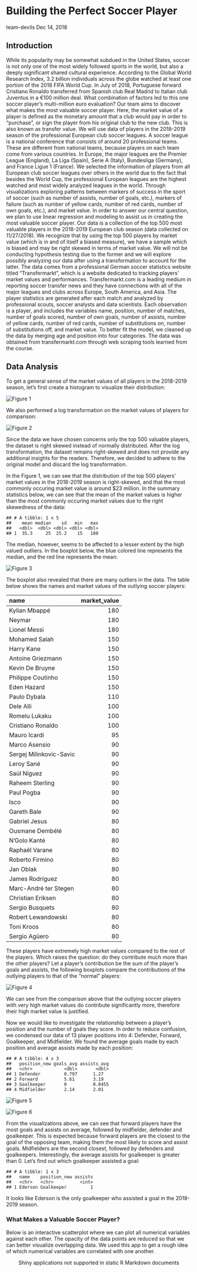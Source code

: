 Building the Perfect Soccer Player
================
team-devils
Dec 14, 2018

## Introduction

While its popularity may be somewhat subdued in the United States,
soccer is not only one of the most widely followed sports in the world,
but also a deeply significant shared cultural experience. According to
the Global World Research Index, 3.2 billion individuals across the
globe watched at least one portion of the 2018 FIFA World Cup. In July
of 2018, Portuguese forward Cristiano Ronaldo transferred from Spanish
club Real Madrid to Italian club Juventus in a €100 million deal. What
combination of factors led to this one soccer player’s multi-million
euro evaluation? Our team aims to discover what makes the most valuable
soccer player. Here, the market value of a player is defined as the
monetary amount that a club would pay in order to “purchase”, or sign
the player from his original club to the new club. This is also known as
transfer value. We will use data of players in the 2018-2019 season of
the professional European club soccer leagues. A soccer league is a
national conference that consists of around 20 professional teams. These
are different from national teams, because players on each team come
from various countries. In Europe, the major leagues are the Premier
League (England), La Liga (Spain), Serie A (Italy), Bundesliga
(Germany), and France Ligue 1 (France). We selected the information of
players from all European club soccer leagues over others in the world
due to the fact that besides the World Cup, the professional European
leagues are the highest watched and most widely analyzed leagues in the
world. Through visualizations exploring patterns between markers of
success in the sport of soccer (such as number of assists, number of
goals, etc.), markers of failure (such as number of yellow cards, number
of red cards, number of own goals, etc.), and market value. In order to
answer our central question, we plan to use linear regression and
modeling to assist us in creating the most valuable soccer player. Our
data is a collection of the top 500 most valuable players in the
2018-2019 European club season (data collected on 11/27/2018). We
recognize that by using the top 500 players by market value (which is in
and of itself a biased measure), we have a sample which is biased and
may be right skewed in terms of market value. We will not be conducting
hypothesis testing due to the former and we will explore possibly
analyzing our data after using a transformation to account for the
latter. The data comes from a professional German soccer statistics
website titled “Transfermarkt”, which is a website dedicated to tracking
players’ market values and performances. Transfermarkt.com is a leading
medium in reporting soccer transfer news and they have connections with
all of the major leagues and clubs across Europe, South America, and
Asia. The player statistics are generated after each match and analyzed
by professional scouts, soccer analysts and data scientists. Each
observation is a player, and includes the variables name, position,
number of matches, number of goals scored, number of own goals, number
of assists, number of yellow cards, number of red cards, number of
substitutions on, number of substitutions off, and market value. To
better fit the model, we cleaned up the data by merging age and position
into four categories. The data was obtained from transfermarkt.com
through web scraping tools learned from the course.

## Data Analysis

To get a general sense of the market values of all players in the
2018-2019 season, let’s first create a histogram to visualize their
distribution:

![Figure 1](project_files/figure-gfm/histogram-1.png)

We also performed a log transformation on the market values of players
for comparison:

![Figure 2](project_files/figure-gfm/log_histogram-1.png)

Since the data we have chosen concerns only the top 500 valuable
players, the dataset is right skewed instead of normally distributed.
After the log transformation, the dataset remains right-skewed and does
not provide any additional insights for the readers. Therefore, we
decided to adhere to the original model and discard the log
transformation.

In the Figure 1, we can see that the distribution of the top 500
players’ market values in the 2018-2019 season is right-skewed, and
that the most commonly occuring market value is around $23 million. In
the summary statistics below, we can see that the mean of the market
values is higher than the most commonly occuring market values due to
the right skewedness of the data:

    ## # A tibble: 1 x 5
    ##    mean median    sd   min   max
    ##   <dbl>  <dbl> <dbl> <dbl> <dbl>
    ## 1  35.3     25  25.2    15   180

The median, however, seems to be affected to a lesser extent by the high
valued outliers. In the boxplot below, the blue colored line represents
the median, and the red line represents the mean:

![Figure 3](project_files/figure-gfm/boxplot-1.png)

The boxplot also revealed that there are many outliers in the data. The
table below shows the names and market values of the outlying soccer
players:

| name                    | market\_value |
| :---------------------- | ------------: |
| Kylian Mbappé           |           180 |
| Neymar                  |           180 |
| Lionel Messi            |           180 |
| Mohamed Salah           |           150 |
| Harry Kane              |           150 |
| Antoine Griezmann       |           150 |
| Kevin De Bruyne         |           150 |
| Philippe Coutinho       |           150 |
| Eden Hazard             |           150 |
| Paulo Dybala            |           110 |
| Dele Alli               |           100 |
| Romelu Lukaku           |           100 |
| Cristiano Ronaldo       |           100 |
| Mauro Icardi            |            95 |
| Marco Asensio           |            90 |
| Sergej Milinkovic-Savic |            90 |
| Leroy Sané              |            90 |
| Saúl Níguez             |            90 |
| Raheem Sterling         |            90 |
| Paul Pogba              |            90 |
| Isco                    |            90 |
| Gareth Bale             |            90 |
| Gabriel Jesus           |            80 |
| Ousmane Dembélé         |            80 |
| N’Golo Kanté            |            80 |
| Raphaël Varane          |            80 |
| Roberto Firmino         |            80 |
| Jan Oblak               |            80 |
| James Rodríguez         |            80 |
| Marc-André ter Stegen   |            80 |
| Christian Eriksen       |            80 |
| Sergio Busquets         |            80 |
| Robert Lewandowski      |            80 |
| Toni Kroos              |            80 |
| Sergio Agüero           |            80 |

These players have extremely high market values compared to the rest of
the players. Which raises the question: do they contribute much more
than the other players? Let a player’s contribution be the sum of the
player’s goals and assists, the following boxplots compare the
contributions of the outlying players to that of the “normal” players:

![Figure 4](project_files/figure-gfm/outliers-plot-1.png)

We can see from the comparison above that the outlying soccer players
with very high market values do contribute significantly more, therefore
their high market value is justified.

Now we would like to investigate the relationship between a player’s
position and the number of goals they score. In order to reduce
confusion, we condensed our data of 13 player positions into 4:
Defender, Forward, Goalkeeper, and Midfielder. We found the average
goals made by each position and average assists made by each position:

    ## # A tibble: 4 x 3
    ##   position_new goals_avg assists_avg
    ##   <chr>            <dbl>       <dbl>
    ## 1 Defender         0.797      1.27  
    ## 2 Forward          5.61       3.19  
    ## 3 Goalkeeper       0          0.0455
    ## 4 Midfielder       2.14       2.01

![Figure 5](project_files/figure-gfm/position-goals-1.png)

![Figure 6](project_files/figure-gfm/position-assists-1.png)

From the visualizations above, we can see that forward players have the
most goals and assists on average, followed by midfielder, defender and
goalkeeper. This is expected because forward players are the closest to
the goal of the opposing team, making them the most likely to score and
assist goals. Midfielders are the second closest, followed by defenders
and goalkeepers. Interestingly, the average assists for goalkeeper is
greater than 0. Let’s find out which goalkeeper assisted a goal:

    ## # A tibble: 1 x 3
    ##   name    position_new assists
    ##   <chr>   <chr>          <int>
    ## 1 Ederson Goalkeeper         1

It looks like Ederson is the only goalkeeper who assisted a goal in the
2018-2019 season.

### What Makes a Valuable Soccer Player?

Below is an interactive scatterplot where we can plot all numerical
variables against each other. The opacity of the data points are reduced
so that we can better visualize overlapping data. We used this app to
get a rough idea of which numerical variables are correlated with one
another.

<!--html_preserve-->

<div class="muted well" style="width: 100% ; height: 500px ; text-align: center; box-sizing: border-box; -moz-box-sizing: border-box; -webkit-box-sizing: border-box;">

Shiny applications not supported in static R Markdown documents

</div>

<!--/html_preserve-->

To answer the question “What makes the a valuable soccer player?”, we
made a multiple linear regression based on all the variables we have in
the players dataset. In soccer, a player’s position is highly correlated
with the number of goals and assists (e.g. forward positions score the
most goals and make the most assists in general, while goalkeepers can
seldom score a goal or make an assist). This is also evident from
figures 5 and 6. From the Shiny app, we also saw that goals and assists
are strongly correlated with a player’s market value. Therefore, we
decided to introduce two interactions between position/goals and
position/assists into our multiple linear model.

    ## # A tibble: 21 x 5
    ##    term                           estimate std.error statistic p.value
    ##    <chr>                             <dbl>     <dbl>     <dbl>   <dbl>
    ##  1 factor(position_new)Defender     12.6      15.4      0.818  0.414  
    ##  2 factor(position_new)Forward      -0.965    15.7     -0.0616 0.951  
    ##  3 factor(position_new)Goalkeeper   17.2      16.1      1.07   0.287  
    ##  4 factor(position_new)Midfielder   18.1      15.4      1.17   0.242  
    ##  5 age                               0.112     0.734    0.153  0.879  
    ##  6 matches                           0.579     0.219    2.64   0.00852
    ##  7 goals                             2.04      1.66     1.23   0.220  
    ##  8 own_goals                        -0.367     5.66    -0.0649 0.948  
    ##  9 assists                           0.789     1.12     0.707  0.480  
    ## 10 yellow_cards                     -0.515     0.599   -0.859  0.391  
    ## # ... with 11 more rows

Next, we performed a backwards model selection based on AIC to identify
the variables that significantly affect the players’ market values.

    ## # A tibble: 15 x 5
    ##    term                               estimate std.error statistic p.value
    ##    <chr>                                 <dbl>     <dbl>     <dbl>   <dbl>
    ##  1 factor(position_new)Defender         15.9       5.35      2.98  3.04e-3
    ##  2 factor(position_new)Forward          -0.607     5.57     -0.109 9.13e-1
    ##  3 factor(position_new)Goalkeeper       22.7       7.05      3.22  1.36e-3
    ##  4 factor(position_new)Midfielder       19.6       5.43      3.61  3.32e-4
    ##  5 matches                               0.406     0.179     2.26  2.42e-2
    ##  6 goals                                 2.02      1.64      1.23  2.21e-1
    ##  7 assists                               0.885     1.10      0.802 4.23e-1
    ##  8 factor(age_range)21-25                3.66      4.49      0.815 4.15e-1
    ##  9 factor(age_range)26-30                9.07      4.53      2.00  4.57e-2
    ## 10 factor(age_range)30 and above        -0.922     5.71     -0.162 8.72e-1
    ## 11 factor(position_new)Forward:goals     0.937     1.68      0.557 5.78e-1
    ## 12 factor(position_new)Midfielder:go…   -1.45      1.85     -0.783 4.34e-1
    ## 13 factor(position_new)Forward:assis…    2.74      1.28      2.14  3.25e-2
    ## 14 factor(position_new)Goalkeeper:as…   23.4      22.1       1.06  2.90e-1
    ## 15 factor(position_new)Midfielder:as…   -0.366     1.52     -0.241 8.09e-1

From the selected model, we can observe that the player’s position
decides the value of y-intercept. If the player is a Defender, its
prediction formula constant would be 15.9 million euro, and -0.607
million euro for Forward, 22.7 million euro for Goalkeeper, and 19.6
million euro for Midfielder. Next, if a player appears on field in one
more match, his market value would in general increase by 0.406 million
euro; if a player scores a goal, his market value would in general
increase by 2.02 million euro; if a player makes an assist, his market
value would in average increase by 0.885 million euro. Compared to
players below 20 years old, players aged between 21 and 25 are averagely
3.66 million euro more valuable, players aged between 26 and 30 are
averagely 9.07 million euro more valuable, and players above 30-year-old
are generally 0.366 million euro less valuable. Additionally, we have
taken the interactions between position/goals and position/assists into
account. In average, every goal can get a forward 0.937 million euro
increase in market value, while every goal can get a midfilder 1.45
million euro decrease in market value. Every assist can get a forward
2.74 million euro increase in market value; Every assist can get a
goalkeeper 23.4 million euro increase in market value; However, every
assist can get a midfielder 0.366 million euro decrease in market value.

After the model selection based on AIC, we can see that the new model
has reduced the significant variables down to 15; variables “age”,
“own\_goals”, “yellow\_cards”, “red\_cards”, “substituted\_on”, and
“substituted\_off” have been eliminated.

| original\_model | new\_model |
| --------------: | ---------: |
|        4513.152 |   4504.674 |

The AIC value is lower compared to the full model (4513.1522965 to
4504.6741455), which means that the new model contains the variables
that are the most likely to affect the market values. Taking a look at
the adjusted R-squared values before and after backwards selection, our
new model has a slightly higher adjusted R-squared value(0.7530486 to
0.7543797):

| adj\_r\_squared\_before | adj\_r\_squared\_after |
| ----------------------: | ---------------------: |
|               0.7530486 |              0.7543797 |

In order to validate our model, we decide to examine the RMSE values
after performing a 10-fold test:

    ## # A tibble: 10 x 2
    ##    names     x
    ##    <chr> <dbl>
    ##  1 1      17.4
    ##  2 2      21.8
    ##  3 3      20.2
    ##  4 4      23.3
    ##  5 5      23.6
    ##  6 6      22.8
    ##  7 7      15.5
    ##  8 8      18.0
    ##  9 9      25.3
    ## 10 10     22.1

Histogram and summary statistics of RMSE:

![Figure 7](project_files/figure-gfm/rmse-histogram-1.png)

    ## # A tibble: 1 x 5
    ##     min   max  mean median    sd
    ##   <dbl> <dbl> <dbl>  <dbl> <dbl>
    ## 1  15.5  25.3  21.0   21.9  3.12

As we can see from the histogram and the summary statistics, the RMSE
values are fairly low compared to the range of our original data, and
they have a low standard deviation. This means that our model is fairly
good.

According to the selected model, we can build a formula representing the
market value prediction:

`market_value` = 15.9 - 0.607 \* `position_newForward` + 22.7 \*
`position_newGoalkeeper` + 19.6 \* `position_newMidfielder` + 0.406 \*
`matches` + 2.02 \* `goals` + 0.885 \* `assists` + 3.66 \*
`age_range21-25` + 9.07 \* `age_range26-30` - 0.922 \* `age_range30 and
above` + 0.937 \* `position_newForward:goals` - 1.45 \*
`position_newMidfielder:goals` + 2.74 \* `position_newForward:assists` +
23.4 \* `position_newGoalkeeper:assists` - 0.366 \*
`position_newMidfielder:assists`

Note that in this equation, non numerical variables like `position_new`
and `age_range` will take Boolean values 0 and 1.

### What does our model tell us?

From the selected model, we can observe that the player’s position
determines the value of the y-intercept. On average, if the player is a
defender, he would begin with 15.9 million euro; if the player is a
forward, he would begin with -0.607 million euro; if the player is a
goalkeeper, he would begin with 22.7 million euro; and lastly, if the
player is a midfielder, his prediction formula constant would be 19.6
million. We found that for every additional match a player appears at,
his market value would increases by 0.406 million euro on average; for
every additional goal scored, his market value would increase by 2.02
million euro on average; and for every additional goal assisted, his
market value would increase by 0.885 million euro on average. Players
aged between 21 to 25 will on average have 3.66 million euro added to
their baseline market value. Players aged between 26 and 30 are on
average worth 9.07 million euro above the baseline; and players above
30-year-old are on average worth 0.366 million euro less than their
baseline market value.

Additionally, we have taken the interactions between position/goals and
position/assists into account. On average, every goal scored can
increase a forward’s market value by 0.937 million euro on average,
while every goal can decrease a midfilder’s market value by 1.45 million
euro on average. Every assist can increase a forward’s market value by
2.74 million euro on average; every assist can increase a midfielder’s
market value by 0.366 million euro on average. Lastly, if a goalkeeper
makes an assist, he is expected to get a 23.4 million euro increase in
market value on average.

## Conclusion

Our research question of what makes the most valuable soccer player
first led us to conduct exploratory data visualization. By first
plotting the distribution of our data, we found the spread of market
value to be quite right-skewed. The right skew is due to the fact that
we only scraped the 500 most valuable players from the European club
soccer league. For comparison, we plotted the logarithmic distribution
of the market values to see if the distribution would be more normal.
The spread was still quite right-skewed so we decided to use our
regular, non-transformed distribution for exploratory data analysis and
modeling.

After plotting a boxplot of the data, we found several outliers in
market value and decided to identify the players whose market values
were significantly higher than the rest of the players. We compared
their median contribution (defined as sum of number of goals and number
of assists) to that of the non-outlying players in the season thus far,
and found their contribution to be greater. This result somewhat
justifies their higher market values.

We then explored performance by position, and found that forwards score
the most goals and perform the most assists, followed by midfielders,
then defenders, and then goalkeepers.

Furthermore, we created a Shiny app that allowed us to explore trends in
our dataset by selecting the x-axis, y-axis, and color to be different
variables. The app helped us quickly identify some patterns in the
dataset to keep in mind while we perform our analyses.

After exploring the data and the relationships between the variables
through summary statistics and visualizations, we created a full linear
model and used backwards selection to craft a model that predicts market
values based on selected variables in our dataset. The new model has an
adjusted R squared value of 0.7543797, which is quite high and shows
that the model is a good fit. Furthermore, a cross validation test
produced RMSE values that are quite low, with a low standard deviation,
showing that the model provides consistently accurate predictions across
the entire dataset.

Our findings are as follows:

In general, 26-30 is the optimal age range for any soccer player.

For Defenders: The estimated y-intercept for a defender is 15.9 million
euro. Defenders’ market values will increase for each match, goal, and
assist (though assists and goals are relatively unusual for defenders).

For Goalkeepers: The estimated y-intercept for a goalkeeper is 22.7
million euro. Goalkeepers’ market values will increase for every match.
Although we can observe a very high coefficient for assists, we are not
taking it into account because only one goalkeeper in the dataset made
an assist. Goalkeepers are, if anything, discouraged from rushing into
the opponent’s box to score a goal or make an assist.

For Midfielders: The estimated y-intercept for a midfielder is 19.6
million euro. Midfielders’ market values will increase for every match,
goal, and assist. They have lower coefficients for goals and assists
compared to defenders because they are expected to score more goals and
make more assists.

For Forwards: The estimated y-intercept for a forward is -0.607 million
euro. Forwards’ market values will increase for every match, goal, and
assist.

While we attempted to use the statistical methods from the course to the
best of our abilities, there are several areas we could improve upon. We
did not do the thorough research required to fully understand the source
of the market value prices we obtained from the Transfer Markt website.
Therefore, the market value prices may be inaccurate, resulting in
skewed findings. Furthermore, we could have investigated the data
collection methodologies used by Transfer Markt more thoroughly in order
to verify the validity of all other player variables. Cross-referencing
the information in the data set with individual leagues’ internal
records would be one of the ways to resolve this issue. Lastly, our data
only contained values from the first half of the 2018-2019 season, but
the market value of a player can hardly be determined by a single
season. Therefore, introducing data from previous seasons might help us
create a better model.

If we were to redo our project, we would increase the sample size and
include all players in the league instead of choosing the top 500 most
valuable players, and analyze an entire season’s player performance
statistics instead of only half of a season. Such an approach would
alleviate the right skewedness of the data and provide more conclusive
results. Additionally, we would no longer condense the players’
positions into four main positions: forward, backward, center, and
goalkeeper, but instead keep the more precise positions. The more
specific player positions would yield more precise models. Lastly, we
would like to explore how market values have changed over time,
introducing soccer players’ market values and stats from 1990-1991,
2000-2001, 2010-2011, and 2018-2019 seasons.
